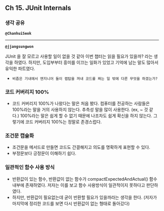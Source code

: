 ## **Ch 15. JUnit Internals**

### **생각 공유**

**`@ChanhuiSeok`**

---

**`@jjangsungwon`** 

JUnit 을 잘 모르고 사용할 일이 없을 것 같아 이번 챕터는 읽을 필요가 있을까? 라는 생각을 하였다. 하지만, 도입부부터 흥미를 이끄는 일화가 있었고 기억에 남는 말도 많아서 유익한 파트였다.
- `비좁은 기내에서 엔지니어 둘이 랩탑을 꺼내 코드를 짜는 일 밖에 다른 무엇을 하겠는가?`

### **코드 커버리지 100%**
- 코드 커버리지 100%가 나왔다는 말은 처음 봤다. 컴퓨터를 전공하는 사람들은 100%라는 말을 거의 사용하지 않는다. 추측성 말을 많이 사용한다. (ex, ~ 것 같다.) 100%라는 말은 쉽게 할 수 없기 때문에 나조차도 쉽게 확신을 하지 않는다. 그렇기에 코드 커버리지 100%는 정말로 존경스럽다.

### **조건문 캡슐화**
- 조건문을 메서드로 만들면 코드도 간결해지고 의도를 명확하게 표현할 수 있다.
- 부정문보다 긍정문이 이해하기 쉽다.

### **일관적인 함수 사용 방식**
- 반환값이 있는 함수, 반환값이 없는 함수가 compactExpectedAndActual() 함수 내부에 존재하였다. 저자는 이를 보고 함수 사용방식이 일관적이지 못하다고 판단하였다.
- 하지만, 반환값이 필요없는데 굳이 반환할 필요가 있을까라는 생각을 한다. (저자가 마지막에 정리한 코드를 보면 다시 반환값이 없는 형태로 돌아갔다)

### 기타
- prefixIndex가 필요한 이유가 분명히 드러나지 않아서 다른 방식으로 리팩터링한 것이 기억에 남는다.
- JUnit 처럼 유명한 프레임워크는 이미 완벽하게 리팩터링이 되어있을 것이라 생각하였다. 하지만, `완벽한 리팩터링`은 존재하지 않는다. 역시 코드는 계속해서 관리해야한다는 점을 다시 깨닫게 되었다.
---

**`@qrlagusdn`** 

---

### **회의록**

- **폴더 관리**
  - 프로젝트 루트 경로에 회의록 폴더(`summary`) 라고 만들고, 그 밑에 주마다 논의했던 내용을 작성해서 올린다. (서로 공유한 내용, 회의록 포함)
  - repo에 내용을 올릴 때는 main에 바로 push 한다. (따로 branch, PR 관리 X)

- **issue 탭 사용**
  - 구글밋 전에 한 주동안 스터디했던 장을 개인적으로 간단하게 정리해서 issue 탭에 올린다. (공유하고 싶은 내용이나 자료를 포함해도 괜찮다)
  - issue 탭에 올릴 때 타이틀은 `[Ch1] 챕터 제목 이름` 의 형태로 올린다.
  - 구글밋에서 각자 생각을 공유할 때 issue 탭에 작성한 것을 참고용으로 활용하면 좋겠다.
